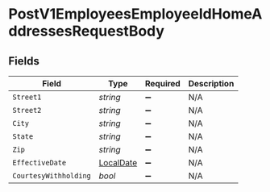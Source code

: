 # PostV1EmployeesEmployeeIdHomeAddressesRequestBody


## Fields

| Field                                                               | Type                                                                | Required                                                            | Description                                                         |
| ------------------------------------------------------------------- | ------------------------------------------------------------------- | ------------------------------------------------------------------- | ------------------------------------------------------------------- |
| `Street1`                                                           | *string*                                                            | :heavy_minus_sign:                                                  | N/A                                                                 |
| `Street2`                                                           | *string*                                                            | :heavy_minus_sign:                                                  | N/A                                                                 |
| `City`                                                              | *string*                                                            | :heavy_minus_sign:                                                  | N/A                                                                 |
| `State`                                                             | *string*                                                            | :heavy_minus_sign:                                                  | N/A                                                                 |
| `Zip`                                                               | *string*                                                            | :heavy_minus_sign:                                                  | N/A                                                                 |
| `EffectiveDate`                                                     | [LocalDate](https://nodatime.org/3.1.x/api/NodaTime.LocalDate.html) | :heavy_minus_sign:                                                  | N/A                                                                 |
| `CourtesyWithholding`                                               | *bool*                                                              | :heavy_minus_sign:                                                  | N/A                                                                 |